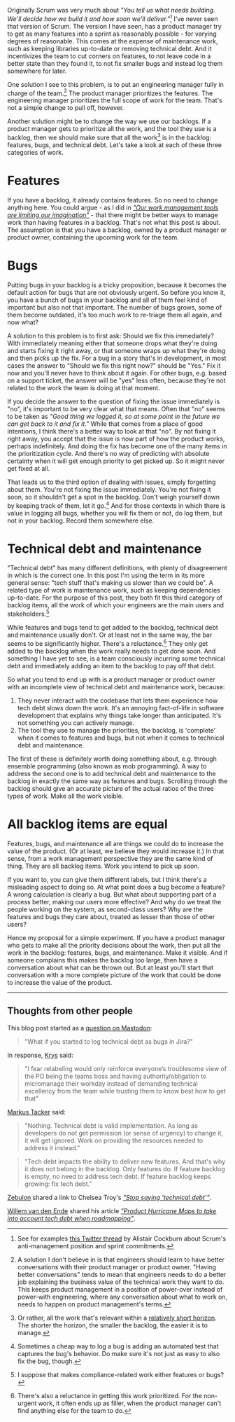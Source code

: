 <!--
.. title: A backlog item is a backlog item is a backlog item
.. slug: a-backlog-item-is-a-backlog-item-is-a-backlog-item
.. date: 2023-04-03 08:51:25 UTC+02:00
.. tags: work management, bugs, tech debt, agile
.. category: agile
.. link: 
.. description: 
.. type: text
-->

Originally Scrum was very much about *"You tell us what needs building. We'll decide how we build it and how soon we'll deliver."*[^1] I've never seen that version of Scrum. The version I have seen, has a product manager try to get as many features into a sprint as reasonably possible - for varying degrees of reasonable. This comes at the expense of maintenance work, such as keeping libraries up-to-date or removing technical debt. And it incentivizes the team to cut corners on features, to not leave code in a better state than they found it, to not fix smaller bugs and instead log them somewhere for later.

[^1]: See for examples [this Twitter thread](https://threadreaderapp.com/thread/1405184303126953987.html) by Alistair Cockburn about Scrum's anti-management position and sprint commitments.

One solution I see to this problem, is to put an engineering manager fully in charge of the team.[^5] The product manager prioritizes the features. The engineering manager prioritizes the full scope of work for the team. That's not a simple change to pull off, however.

[^5]: A solution I don't believe in is that engineers should learn to have better conversations with their product manager or product owner. "Having better conversations" tends to mean that engineers needs to do a better job explaining the business value of the technical work they want to do. This keeps product management in a position of power-over instead of power-with engineering, where any conversation about what to work on, needs to happen on product management's terms.

Another solution might be to change the way we use our backlogs. If a product manager gets to prioritize all the work, and the tool they use is a backlog, then we should make sure that all the work[^2] is in the backlog: features, bugs, and technical debt. Let's take a look at each of these three categories of work.

[^2]: Or rather, all the work that's relevant within a [relatively short horizon](https://elizabethzagroba.com/posts/2022/11_19_half-life_for_your_backlog/). The shorter the horizon, the smaller the backlog, the easier it is to manage.

<!-- TEASER_END -->



# Features

If you have a backlog, it already contains features. So no need to change anything here. You could argue - as I did in [*"Our work management tools are limiting our imagination"*](link://slug/our-work-management-tools-are-limiting-our-imagination) - that there might be better ways to manage work than having features in a backlog. That's not what this post is about. The assumption is that you have a backlog, owned by a product manager or product owner, containing the upcoming work for the team.



# Bugs

Putting bugs in your backlog is a tricky proposition, because it becomes the default action for bugs that are not obviously urgent. So before you know it, you have a bunch of bugs in your backlog and all of them feel kind of important but also not that important. The number of bugs grows, some of them become outdated, it's too much work to re-triage them all again, and now what?

A solution to this problem is to first ask: Should we fix this immediately? With immediately meaning either that someone drops what they're doing and starts fixing it right away, or that someone wraps up what they're doing and then picks up the fix. For a bug in a story that's in development, in most cases the answer to "Should we fix this right now?" should be "Yes." Fix it now and you'll never have to think about it again. For other bugs, e.g. based on a support ticket, the answer will be "yes" less often, because they're not related to the work the team is doing at that moment.

If you decide the answer to the question of fixing the issue immediately is "no", it's important to be very clear what that means. Often that "no" seems to be taken as *"Good thing we logged it, so at some point in the future we can get back to it and fix it."* While that comes from a place of good intentions, I think there's a better way to look at that "no". By not fixing it right away, you accept that the issue is now part of how the product works, perhaps indefinitely. And doing the fix has become one of the many items in the prioritization cycle. And there's no way of predicting with absolute certainty when it will get enough priority to get picked up. So it might never get fixed at all.

That leads us to the third option of dealing with issues, simply forgetting about them. You're not fixing the issue immediately. You're not fixing it soon, so it shouldn't get a spot in the backlog. Don't weigh yourself down by keeping track of them, let it go.[^3] And for those contexts in which there is value in logging all bugs, whether you will fix them or not, do log them, but not in your backlog. Record them somewhere else.

[^3]: Sometimes a cheap way to log a bug is adding an automated test that captures the bug's behavior. Do make sure it's not just as easy to also fix the bug, though.


# Technical debt and maintenance

"Technical debt" has many different definitions, with plenty of disagreement in which is the correct one. In this post I'm using the term in its more general sense: "tech stuff that's making us slower than we could be". A related type of work is maintenance work, such as keeping dependencies up-to-date. For the purpose of this post, they both fit this third category of backlog items, all the work of which your engineers are the main users and stakeholders.[^4]

[^4]: I suppose that makes compliance-related work either features or bugs?

While features and bugs tend to get added to the backlog, technical debt and maintenance usually don't. Or at least not in the same way, the bar seems to be significantly higher. There's a reluctance.[^6] They only get added to the backlog when the work really needs to get done soon. And something I have yet to see, is a team consciously incurring some technical debt and immediately adding an item to the backlog to pay off that debt. 

[^6]: There's also a reluctance in getting this work prioritized. For the non-urgent work, it often ends up as filler, when the product manager can't find anything else for the team to do.

So what you tend to end up with is a product manager or product owner with an incomplete view of technical debt and maintenance work, because:

1. They never interact with the codebase that lets them experience how tech debt slows down the work. It's an annoying fact-of-life in software development that explains why things take longer than anticipated. It's not something you can actively manage.
1. The tool they use to manage the priorities, the backlog, is 'complete' when it comes to features and bugs, but not when it comes to technical debt and maintenance.

The first of these is definitely worth doing something about, e.g. through ensemble programming (also known as mob programming). A way to address the second one is to add technical debt and maintenance to the backlog in exactly the same way as features and bugs. Scrolling through the backlog should give an accurate picture of the actual ratios of the three types of work. Make all the work visible. 



# All backlog items are equal

Features, bugs, and maintenance all are things we could do to increase the value of the product. (Or at least, we believe they would increase it.) In that sense, from a work management perspective they are the same kind of thing. They are all backlog items. Work you intend to pick up soon.

If you want to, you can give them different labels, but I think there's a misleading aspect to doing so. At what point does a bug become a feature? A wrong calculation is clearly a bug. But what about supporting part of a process better, making our users more effective? And why do we treat the people working on the system, as second-class users? Why are the features and bugs they care about, treated as lesser than those of other users?

Hence my proposal for a simple experiment. If you have a product manager who gets to make all the priority decisions about the work, then put all the work in the backlog: features, bugs, and maintenance. Make it visible. And if someone complains this makes the backlog too large, then have a conversation about what can be thrown out. But at least you'll start that conversation with a more complete picture of the work that could be done to increase the value of the product.


---


## Thoughts from other people

This blog post started as a [question on Mastodon](https://chaos.social/@joeposaurus/110031968940811638):

> "What if you started to log technical debt as bugs in Jira?"

In response, [Krys](https://chaos.social/@krys@spore.social) said:

> "I fear relabeling would only reinforce everyone’s troublesome view of the PO  being the teams boss and having authority/obligation to micromanage their workday instead of demanding technical excellency from the team while trusting them to know best how to get that"

[Markus Tacker](https://chaos.social/@coderbyheart) said:
> "Nothing. Technical debt is valid implementation. As long as developers do not get permission (or sense of urgency) to change it, it will get ignored. Work on providing the resources needed to address it instead."

> "Tech debt impacts the ability to deliver new features. And that's why it does not belong in the backlog. Only features do. If feature backlog is empty, no need to address tech debt. If feature backlog keeps growing: fix tech debt."

[Zebulon](https://chaos.social/@zebulon@mas.to) shared a link to Chelsea Troy's [*"Stop saying 'technical debt'"*](https://stackoverflow.blog/2023/02/27/stop-saying-technical-debt/).

[Willem van den Ende](https://chaos.social/@mostalive@mastodon.social) shared his article [*"Product Hurricane Maps to take into account tech debt when roadmapping"*](https://www.qwan.eu/2022/03/29/product-hurricane-map.html).
